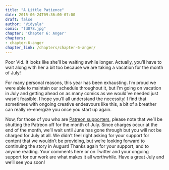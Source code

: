 ```yaml
---
title: "A Little Patience"
date: 2015-06-24T09:36:00-07:00
draft: false
author: "Vidyala"
comic: "fd078.jpg"
chapter: 'Chapter 6: Anger'
chapters:
- chapter-6-anger
chapter_link: /chapters/chapter-6-anger/
---
```


Poor Vid. It looks like she’ll be waiting awhile longer. Actually, you’ll have to wait along with her a bit too because we are taking a vacation for the month of July!


For many personal reasons, this year has been exhausting. I’m proud we were able to maintain our schedule throughout it, but I’m going on vacation in July and getting ahead on as many comics as we would’ve needed just wasn’t feasible. I hope you’ll all understand the necessity! I find that sometimes with ongoing creative endeavours like this, a bit of a breather can really re-energize you once you start up again.


Now, for those of you who are [Patreon supporters](https://www.patreon.com/fromdraenor), please note that we’ll be shutting the Patreon off for the month of July. Since charges occur at the end of the month, we’ll wait until June has gone through but you will not be charged for July at all. We didn’t feel right asking for your support for content that we wouldn’t be providing, but we’re looking forward to continuing the story in August! Thanks again for your support, and to anyone reading. Your comments here or on Twitter and your ongoing support for our work are what makes it all worthwhile. Have a great July and we’ll see you soon!

